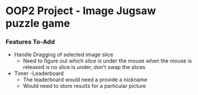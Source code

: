 # OOP2 Project - Image Jugsaw puzzle game


### Features To-Add

- Handle Dragging of selected image slice
    - Need to figure out which slice is under the mouse when the mouse is released
        is no slice is under, don't swap the slices
- Timer
-Leaderboard
    - The leaderboard would need a provide a nickname
    - Would need to store results for a particular picture
